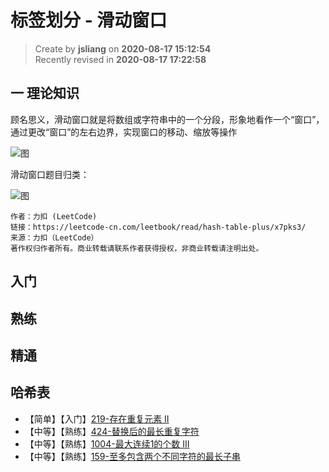 标签划分 - 滑动窗口
===

> Create by **jsliang** on **2020-08-17 15:12:54**  
> Recently revised in **2020-08-17 17:22:58**

## 一 理论知识

顾名思义，滑动窗口就是将数组或字符串中的一个分段，形象地看作一个“窗口”，通过更改“窗口”的左右边界，实现窗口的移动、缩放等操作

![图](https://github.com/LiangJunrong/document-library/blob/master/public-repertory/img/other-algorithms-and-data-structures-linked-sliding-window-1.png?raw=true)

滑动窗口题目归类：

![图](https://github.com/LiangJunrong/document-library/blob/master/public-repertory/img/other-algorithms-and-data-structures-linked-sliding-window-2.png?raw=true)

```
作者：力扣 (LeetCode)
链接：https://leetcode-cn.com/leetbook/read/hash-table-plus/x7pks3/
来源：力扣（LeetCode）
著作权归作者所有。商业转载请联系作者获得授权，非商业转载请注明出处。
```

## 入门

## 熟练

## 精通

## 哈希表

* 【简单】【入门】[219-存在重复元素 II](https://leetcode-cn.com/problems/contains-duplicate-ii/)
* 【中等】【熟练】[424-替换后的最长重复字符](https://leetcode-cn.com/problems/longest-repeating-character-replacement/)
* 【中等】【熟练】[1004-最大连续1的个数 III](https://leetcode-cn.com/problems/max-consecutive-ones-iii/)
* 【中等】【熟练】[159-至多包含两个不同字符的最长子串](https://leetcode-cn.com/problems/longest-substring-with-at-most-two-distinct-characters/)